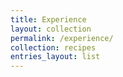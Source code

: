 ```yaml
---
title: Experience
layout: collection
permalink: /experience/
collection: recipes
entries_layout: list
---
```


